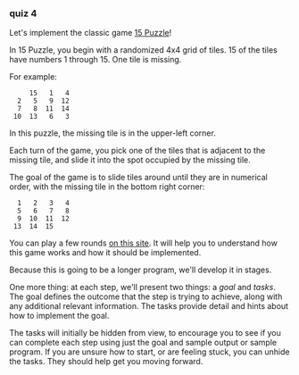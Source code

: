 ### quiz 4

Let's implement the classic game [15 Puzzle](https://en.wikipedia.org/wiki/15_puzzle)!

In 15 Puzzle, you begin with a randomized 4x4 grid of tiles.  15 of the tiles have numbers 1 through 15.  One tile is missing.

For example:

```text
     15   1   4
  2   5   9  12
  7   8  11  14
 10  13   6   3
```

In this puzzle, the missing tile is in the upper-left corner.

Each turn of the game, you pick one of the tiles that is adjacent to the missing tile, and slide it into the spot occupied by the missing tile.

The goal of the game is to slide tiles around until they are in numerical order, with the missing tile in the bottom right corner:

```text
  1   2   3   4
  5   6   7   8
  9  10  11  12
 13  14  15   
```

You can play a few rounds [on this site](https://15puzzle.netlify.app/). It will help you to understand how this game works and how it should be implemented.

Because this is going to be a longer program, we'll develop it in stages.

One more thing: at each step, we'll present two things: a *goal* and *tasks*.  The goal defines the outcome that the step is trying to achieve, along with any additional relevant information.  The tasks provide detail and hints about how to implement the goal.

The tasks will initially be hidden from view, to encourage you to see if you can complete each step using just the goal and sample output or sample program.  If you are unsure how to start, or are feeling stuck, you can unhide the tasks.  They should help get you moving forward.
